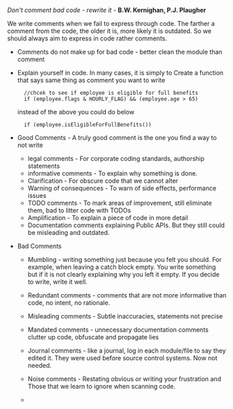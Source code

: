*Don't comment bad code - rewrite it* - **B.W. Kernighan, P.J. Plaugher**

We write comments when we fail to express through code. The farther a comment from the code, the older it is, more likely it is outdated. So we should always aim to express in code rather comments. 

* Comments do not make up for bad code - better clean the module than comment

* Explain yourself in code. In many cases, it is simply to Create a function that says same thing as comment you want to write

        //chcek to see if employee is eligible for full benefits
        if (employee.flags & HOURLY_FLAG) && (employee.age > 65)
    
    instead of the above you could do below
        
        if (employee.isEligibleForFullBenefits())
* Good Comments - A truly good comment is the one you find a way to not write

    - legal comments - For corporate coding standards, authorship statements
    - informative comments - To explain why something is done.
    - Clarification - For obscure code that we cannot alter
    - Warning of consequences - To warn of side effects, performance issues
    - TODO comments - To mark areas of improvement, still eliminate them, bad to litter code with TODOs
    - Amplification - To explain a piece of code in more detail
    - Documentation comments explaining Public APIs. But they still could be misleading and outdated.

* Bad Comments
     - Mumbling - writing something just because you felt you should. For example, when leaving a catch block empty. You write something but if it is not clearly explaining why you left it empty. If you decide to write, write it well.

     - Redundant comments - comments that are not more informative than code, no intent, no rationale.

     - Misleading comments - Subtle inaccuracies, statements not precise

     - Mandated comments - unnecessary documentation comments clutter up code, obfuscate and propagate lies

     - Journal comments - like a journal, log in each module/file to say they edited it. They were used before source control systems. Now not needed.

     - Noise comments - Restating obvious or writing your frustration and Those that we learn to ignore when scanning code.
     - 